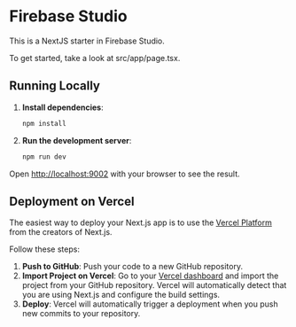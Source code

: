 # Firebase Studio

This is a NextJS starter in Firebase Studio.

To get started, take a look at src/app/page.tsx.

## Running Locally

1.  **Install dependencies**:
    ```bash
    npm install
    ```

2.  **Run the development server**:
    ```bash
    npm run dev
    ```

Open [http://localhost:9002](http://localhost:9002) with your browser to see the result.

## Deployment on Vercel

The easiest way to deploy your Next.js app is to use the [Vercel Platform](https://vercel.com/new?utm_medium=default-template&filter=next.js&utm_source=create-next-app&utm_campaign=create-next-app-readme) from the creators of Next.js.

Follow these steps:

1.  **Push to GitHub**: Push your code to a new GitHub repository.
2.  **Import Project on Vercel**: Go to your [Vercel dashboard](https://vercel.com/new) and import the project from your GitHub repository. Vercel will automatically detect that you are using Next.js and configure the build settings.
3.  **Deploy**: Vercel will automatically trigger a deployment when you push new commits to your repository.
